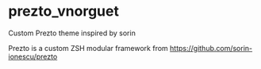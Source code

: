 # prezto_vnorguet
Custom Prezto theme inspired by sorin

Prezto is a custom ZSH modular framework from https://github.com/sorin-ionescu/prezto
